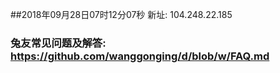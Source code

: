 ##2018年09月28日07时12分07秒 新址: 104.248.22.185
### 兔友常见问题及解答: https://github.com/wanggonging/d/blob/w/FAQ.md
